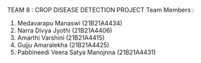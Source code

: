 TEAM 8 : CROP DISEASE DETECTION PROJECT
Team Members : 
1. Medavarapu Manaswi (21B21A4434)
2. Narra Divya Jyothi (21B21A4406)
3. Amarthi Varshini (21B21A4415)
4. Gujju Amaralekha (21B21A4425)
5. Pabbineedi Veera Satya Manojnna (21B21A4431)
